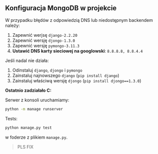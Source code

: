## Konfiguracja MongoDB w projekcie

W przypadku błędów z odpowiedzią DNS lub niedostępnym backendem należy:

1. Zapewnić werjsę `django-2.2.20`
1. Zapewnić wersję `djongo-1.3.0`
1. Zapewnić wersję `pymongo-3.11.3`
1. **Ustawić DNS karty sieciowej na googlowski**: `8.8.8.8, 8.8.4.4`

Jeśli nadal nie działa:

1. Odinstaluj `django`, `djongo` i `pymongo`
1. Zainstaluj najnowszego `django` (`pip install django`)
1. Zainstaluj właściwą wersję `djongo` (`pip install djongo==1.3.0`)

**Ostatnio zadziałało C:**

Serwer z konsoli uruchamiamy:

```bash
python -m manage runserver
```

Tests:

```bash
python manage.py test
```

w foderze z plikiem `manage.py`.

> PLS FIX

